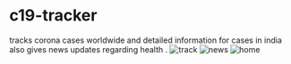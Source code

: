 # c19-tracker
tracks corona cases worldwide and detailed information for cases  in india also gives news updates regarding health .
![track](https://user-images.githubusercontent.com/60927324/120023853-028f0500-c00c-11eb-9058-eb3b7a7bfa3a.png)
![news](https://user-images.githubusercontent.com/60927324/120023857-0458c880-c00c-11eb-932c-f06930af372b.png)
![home](https://user-images.githubusercontent.com/60927324/120023860-04f15f00-c00c-11eb-9443-680622475ef6.png)


